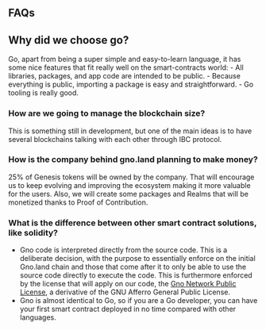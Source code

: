 ## FAQs

## Why did we choose go?

Go, apart from being a super simple and easy-to-learn language, it has some nice features that fit really well on the smart-contracts world:
    - All libraries, packages, and app code are intended to be public.
    - Because everything is public, importing a package is easy and straightforward.
    - Go tooling is really good.

### How are we going to manage the blockchain size?

This is something still in development, but one of the main ideas is to have several blockchains talking with each other through IBC protocol. 

### How is the company behind gno.land planning to make money?

25% of Genesis tokens will be owned by the company. That will encourage us to keep evolving and improving the ecosystem making it more valuable for the users. Also, we will create some packages and Realms that will be monetized thanks to Proof of Contribution.

### What is the difference between other smart contract solutions, like solidity?

- Gno code is interpreted directly from the source code. This is a deliberate decision, with the purpose to essentially enforce on the initial Gno.land chain and those that come after it to only be able to use the source code directly to execute the code. This is furthermore enforced by the license that will apply on our code, the [Gno Network Public License](link), a derivative of the GNU Afferro General Public License.
- Gno is almost identical to Go, so if you are a Go developer, you can have your first smart contract deployed in no time compared with other languages.
